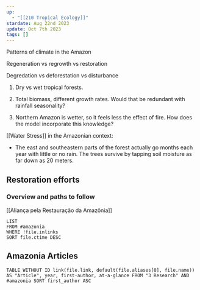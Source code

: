 ```yaml
---
up:
  - "[[210 Tropical Ecology]]"
stardate: Aug 22nd 2023
update: Oct 7th 2023
tags: []
---
```

Patterns of climate in the Amazon

Regeneration vs regrowth vs restoration 

Degredation vs deforestation vs disturbance

1. Dry vs wet tropical forests.

1. Total biomass, different growth rates. Would that be redundant with rainfall seasonality?

3. Northern Amazon is wetter, so it feels less the effect of fire. How does the model incorporate this knowledge?

[[Water Stress]] in the Amazonian context:
- The east and southeastern parts of the forest actually go months each year with little or no rain. The trees survive by tapping soil moisture as far down as 20 meters.

## Restoration efforts

### Overview and paths to follow


[[Aliança pela Restauração da Amazônia]]

```dataview
LIST
FROM #amazonia
WHERE !file.inlinks
SORT file.ctime DESC
```

## Amazonia Articles
```dataview
TABLE WITHOUT ID link(file.link, default(file.aliases[0], file.name)) AS "Article", year, first-author, at-a-glance FROM "3 Research" AND #amazonia SORT first_author ASC
```
